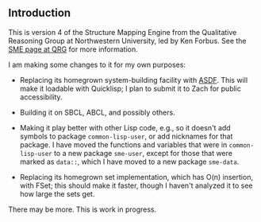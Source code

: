 ## Introduction ##

This is version 4 of the Structure Mapping Engine from the Qualitative Reasoning Group at
Northwestern University, led by Ken Forbus.  See the [SME page at
QRG](https://www.qrg.northwestern.edu/software/sme4/index.html) for more information.

I am making some changes to it for my own purposes:

- Replacing its homegrown system-building facility with
  [ASDF](https://asdf.common-lisp.dev/).  This will make it loadable with Quicklisp; I
  plan to submit it to Zach for public accessibility.

- Building it on SBCL, ABCL, and possibly others.

- Making it play better with other Lisp code, e.g., so it doesn't add symbols to package
  `common-lisp-user`, or add nicknames for that package.  I have moved the functions and
  variables that were in `common-lisp-user` to a new package `sme-user`, except for those
  that were marked as `data::`, which I have moved to a new package `sme-data`.

- Replacing its homegrown set implementation, which has O(n) insertion, with FSet; this
  should make it faster, though I haven't analyzed it to see how large the sets get.

There may be more.  This is work in progress.
